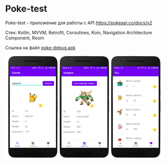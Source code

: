 # Poke-test
Poke-test - приложение для работы с API https://pokeapi.co/docs/v2

Стек: Kotlin, MVVM, Retrofit, Coroutines, Koin, Navigation Architecture Component, Room

Ссылка на файл [poke-debug.apk](https://github.com/IgS279/apk/blob/main/poke-debug.apk)

![Screenshot](https://github.com/IgS279/Screenshots/blob/master/PokeScreens.png)
